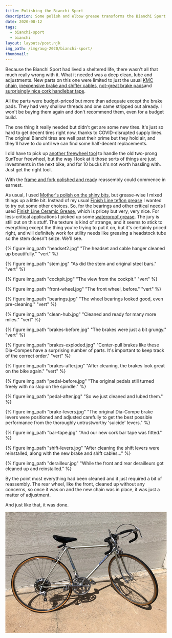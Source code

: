 ```yaml
---
title: Polishing the Bianchi Sport
description: Some polish and elbow grease transforms the Bianchi Sport
date: 2020-08-12
tags:
  - bianchi-sport
  - bianchi
layout: layouts/post.njk
img_path: /img/aug-2020/bianchi-sport/
thumbnail: 
---
```


Because the Bianchi Sport had lived a sheltered life, there wasn't all that much really wrong with it. What it needed was a deep clean, lube and adjustments. New parts on this one were limited to just the usual [KMC chain](https://amzn.to/34wejoV), [inexpensive brake and shifter cables](https://amzn.to/3gthJuT), [not-great brake pads](https://amzn.to/31qjzID)and [surprisingly nice cork handlebar tape](https://amzn.to/31rJXSv).

All the parts were budget-priced but more than adequate except the brake pads. They had very shallow threads and one came stripped out already. I won't be buying them again and don't recommend them, even for a budget build.

The one thing it really needed but didn't get are some new tires. It's just so hard to get decent tires right now, thanks to COVID-disrupted supply lines. The original Bianchi tires are well past their prime but they hold air, and they'll have to do until we can find some half-decent replacements.

I did have to pick up [another freewheel tool](https://amzn.to/2D1tPhk) to handle the old two-prong SunTour freewheel, but the way I look at it those sorts of things are just investments in the next bike, and for 10 bucks it's not worth hassling with. Just get the right tool.

With the [frame and fork polished and ready](/aug-2020/polishing-bianchi/) reassembly could commence in earnest. 

As usual, I used [Mother's polish on the shiny bits](https://amzn.to/2XEvGQl), but grease-wise I mixed things up a little bit. Instead of my usual [Finish Line teflon grease](https://amzn.to/31w8lkF) I wanted to try out some other choices. So, for the bearings and other critical needs I used [Finish Line Ceramic Grease](https://amzn.to/2FXH7MX), which is pricey but very, very nice. For less-critical applications I picked up some [waterproof grease](https://amzn.to/3gsYPo3). The jury is still out on this stuff. The texture is kind of strange, and it seems to stick to everything except the thing you're trying to put it on, but it's certainly priced right, and will definitely work for utility needs like greasing a headstock tube so the stem doesn't seize. We'll see.

<div class="photogrid">
  {% figure img_path "headset2.jpg" "The headset and cable hanger cleaned up beautifully." "vert" %}

  {% figure img_path "stem.jpg" "As did the stem and original steel bars." "vert" %}

  {% figure img_path "cockpit.jpg" "The view from the cockpit." "vert" %}

  {% figure img_path "front-wheel.jpg" "The front wheel, before." "vert" %}

  {% figure img_path "bearings.jpg" "The wheel bearings looked good, even pre-cleaning." "vert" %}

  {% figure img_path "clean-hub.jpg" "Cleaned and ready for many more miles." "vert" %}

  {% figure img_path "brakes-before.jpg" "The brakes were just a bit grungy." "vert" %}

  {% figure img_path "brakes-exploded.jpg" "Center-pull brakes like these Dia-Compes have a surprising number of parts. It's important to keep track of the correct order." "vert" %}

  {% figure img_path "brakes-after.jpg" "After cleaning, the brakes look great on the bike again." "vert" %}

  {% figure img_path "pedal-before.jpg" "The original pedals still turned freely with no slop on the spindle."  %}

  {% figure img_path "pedal-after.jpg" "So we just cleaned and lubed them."  %}

  {% figure img_path "brake-levers.jpg" "The original Dia-Compe brake levers were positioned and adjusted carefully to get the best possible performance from the thoroughly untrustworthy 'suicide' levers."  %}

  {% figure img_path "bar-tape.jpg" "And our new cork bar tape was fitted."  %}

  {% figure img_path "shift-levers.jpg" "After cleaning the shift levers were reinstalled, along with the new brake and shift cables..."  %}

  {% figure img_path "derailleur.jpg" "While the front and rear derailleurs got cleaned up and reinstalled."  %}
</div>

  By the point most everything had been cleaned and it just required a bit of reassembly. The rear wheel, like the front, cleaned up without any concerns, so once it was on and the new chain was in place, it was just a matter of adjustment.

  And just like that, it was done.

  <img src="/img/aug-2020/bianchi-sport/finished.jpg" alt="The finished Bianchi Sport." class="wide">


